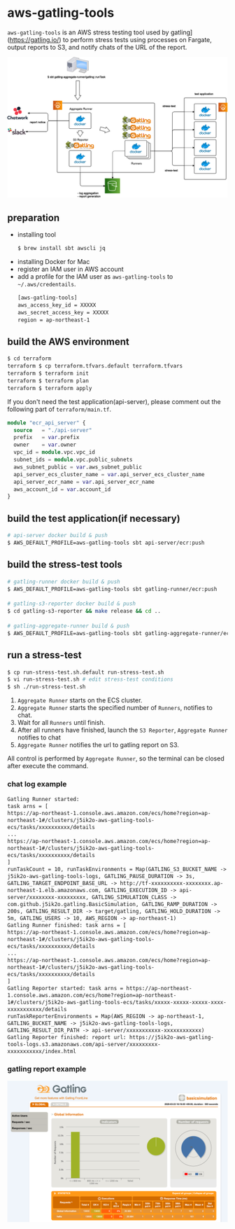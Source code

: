 # aws-gatling-tools

`aws-gatling-tools` is an AWS stress testing tool used by gatling](https://gatling.io/) to perform stress tests using processes on Fargate, output reports to S3, and notify chats of the URL of the report.

<img src="https://raw.githubusercontent.com/j5ik2o/aws-gatling-tools/master/doc/system-layout.png"/>

## preparation

- installing tool
    ```sh
    $ brew install sbt awscli jq
    ```
- installing Docker for Mac
- register an IAM user in AWS account
- add a profile for the IAM user as `aws-gatling-tools` to `~/.aws/credentails`.
    ```sh
    [aws-gatling-tools]
    aws_access_key_id = XXXXX
    aws_secret_access_key = XXXXX
    region = ap-northeast-1 
    ```

## build the AWS environment

```sh
$ cd terraform
terraform $ cp terraform.tfvars.default terraform.tfvars
terraform $ terraform init
terraform $ terraform plan
terraform $ terraform apply
```

If you don't need the test application(api-server), please comment out the following part of `terraform/main.tf`.

```terraform
module "ecr_api_server" {
  source   = "./api-server"
  prefix   = var.prefix
  owner    = var.owner
  vpc_id = module.vpc.vpc_id
  subnet_ids = module.vpc.public_subnets
  aws_subnet_public = var.aws_subnet_public
  api_server_ecs_cluster_name = var.api_server_ecs_cluster_name
  api_server_ecr_name = var.api_server_ecr_name
  aws_account_id = var.account_id
}
```


## build the test application(if necessary)

```sh
# api-server docker build & push
$ AWS_DEFAULT_PROFILE=aws-gatling-tools sbt api-server/ecr:push
```

## build the stress-test tools

```sh
# gatling-runner docker build & push
$ AWS_DEFAULT_PROFILE=aws-gatling-tools sbt gatling-runner/ecr:push

# gatling-s3-reporter docker build & push
$ cd gatling-s3-reporter && make release && cd ..

# gatling-aggregate-runner build & push
$ AWS_DEFAULT_PROFILE=aws-gatling-tools sbt gatling-aggregate-runner/ecr:push
```

## run a stress-test

```sh
$ cp run-stress-test.sh.default run-stress-test.sh
$ vi run-stress-test.sh # edit stress-test conditions
$ sh ./run-stress-test.sh
```

1. `Aggregate Runner` starts on the ECS cluster.
1. `Aggregate Runner` starts the specified number of `Runners`, notifies to chat.
1. Wait for all `Runners` until finish.
1. After all runners have finished, launch the `S3 Reporter`, `Aggregate Runner` notifies to chat
1. `Aggregate Runner` notifies the url to gatling report on S3.

All control is performed by `Aggregate Runner`, so the terminal can be closed after execute the command.

### chat log example

```
Gatling Runner started:
task arns = [
https://ap-northeast-1.console.aws.amazon.com/ecs/home?region=ap-northeast-1#/clusters/j5ik2o-aws-gatling-tools-ecs/tasks/xxxxxxxxxx/details
...
https://ap-northeast-1.console.aws.amazon.com/ecs/home?region=ap-northeast-1#/clusters/j5ik2o-aws-gatling-tools-ecs/tasks/xxxxxxxxxx/details
]
runTaskCount = 10, runTaskEnvironments = Map(GATLING_S3_BUCKET_NAME -> j5ik2o-aws-gatling-tools-logs, GATLING_PAUSE_DURATION -> 3s, GATLING_TARGET_ENDPOINT_BASE_URL -> http://tf-xxxxxxxxxx-xxxxxxxx.ap-northeast-1.elb.amazonaws.com, GATLING_EXECUTION_ID -> api-server/xxxxxxxx-xxxxxxxxx, GATLING_SIMULATION_CLASS -> com.github.j5ik2o.gatling.BasicSimulation, GATLING_RAMP_DURATION -> 200s, GATLING_RESULT_DIR -> target/gatling, GATLING_HOLD_DURATION -> 5m, GATLING_USERS -> 10, AWS_REGION -> ap-northeast-1)
Gatling Runner finished: task arns = [
https://ap-northeast-1.console.aws.amazon.com/ecs/home?region=ap-northeast-1#/clusters/j5ik2o-aws-gatling-tools-ecs/tasks/xxxxxxxxxx/details
...
https://ap-northeast-1.console.aws.amazon.com/ecs/home?region=ap-northeast-1#/clusters/j5ik2o-aws-gatling-tools-ecs/tasks/xxxxxxxxxx/details
]
Gatling Reporter started: task arns = https://ap-northeast-1.console.aws.amazon.com/ecs/home?region=ap-northeast-1#/clusters/j5ik2o-aws-gatling-tools-ecs/tasks/xxxxx-xxxxx-xxxxx-xxxx-xxxxxxxxxxx/details
runTaskReporterEnvironments = Map(AWS_REGION -> ap-northeast-1, GATLING_BUCKET_NAME -> j5ik2o-aws-gatling-tools-logs, GATLING_RESULT_DIR_PATH -> api-server/xxxxxxxxxxx-xxxxxxxxxxxx)
Gatling Reporter finished: report url: https://j5ik2o-aws-gatling-tools-logs.s3.amazonaws.com/api-server/xxxxxxxxx-xxxxxxxxxxx/index.html
```

### gatling report example

<img src="https://raw.githubusercontent.com/j5ik2o/aws-gatling-tools/master/doc/gatling-report.png"/>
